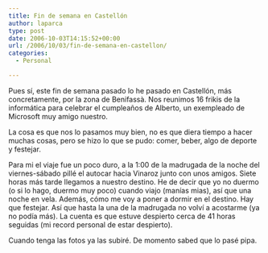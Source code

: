 ```yaml
---
title: Fin de semana en Castellón
author: laparca
type: post
date: 2006-10-03T14:15:52+00:00
url: /2006/10/03/fin-de-semana-en-castellon/
categories:
  - Personal

---
```

Pues sí, este fin de semana pasado lo he pasado en Castellón, más concretamente, por la zona de Benifassà. Nos reunimos 16 frikis de la informática para celebrar el cumpleaños de Alberto, un exempleado de Microsoft muy amigo nuestro.

La cosa es que nos lo pasamos muy bien, no es que diera tiempo a hacer muchas cosas, pero se hizo lo que se pudo: comer, beber, algo de deporte y festejar.

Para mi el viaje fue un poco duro, a la 1:00 de la madrugada de la noche del viernes-sábado pillé el autocar hacia Vinaroz junto con unos amigos. Siete horas más tarde llegamos a nuestro destino. He de decir que yo no duermo (o si lo hago, duermo muy poco) cuando viajo (manías mias), así que una noche en vela. Además, cómo me voy a poner a dormir en el destino. Hay que festejar. Así que hasta la una de la madrugada no volví a acostarme (ya no podía más). La cuenta es que estuve despierto cerca de 41 horas seguidas (mi record personal de estar despierto).

Cuando tenga las fotos ya las subiré. De momento sabed que lo pasé pipa.